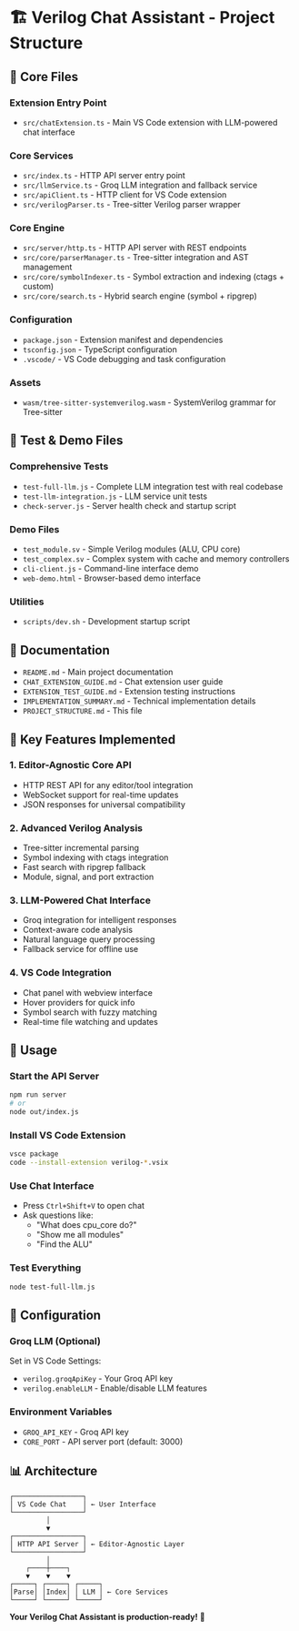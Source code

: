 # 🏗️ Verilog Chat Assistant - Project Structure

## 📁 **Core Files**

### **Extension Entry Point**

- `src/chatExtension.ts` - Main VS Code extension with LLM-powered chat interface

### **Core Services**

- `src/index.ts` - HTTP API server entry point
- `src/llmService.ts` - Groq LLM integration and fallback service
- `src/apiClient.ts` - HTTP client for VS Code extension
- `src/verilogParser.ts` - Tree-sitter Verilog parser wrapper

### **Core Engine**

- `src/server/http.ts` - HTTP API server with REST endpoints
- `src/core/parserManager.ts` - Tree-sitter integration and AST management
- `src/core/symbolIndexer.ts` - Symbol extraction and indexing (ctags + custom)
- `src/core/search.ts` - Hybrid search engine (symbol + ripgrep)

### **Configuration**

- `package.json` - Extension manifest and dependencies
- `tsconfig.json` - TypeScript configuration
- `.vscode/` - VS Code debugging and task configuration

### **Assets**

- `wasm/tree-sitter-systemverilog.wasm` - SystemVerilog grammar for Tree-sitter

## 📁 **Test & Demo Files**

### **Comprehensive Tests**

- `test-full-llm.js` - Complete LLM integration test with real codebase
- `test-llm-integration.js` - LLM service unit tests
- `check-server.js` - Server health check and startup script

### **Demo Files**

- `test_module.sv` - Simple Verilog modules (ALU, CPU core)
- `test_complex.sv` - Complex system with cache and memory controllers
- `cli-client.js` - Command-line interface demo
- `web-demo.html` - Browser-based demo interface

### **Utilities**

- `scripts/dev.sh` - Development startup script

## 📁 **Documentation**

- `README.md` - Main project documentation
- `CHAT_EXTENSION_GUIDE.md` - Chat extension user guide
- `EXTENSION_TEST_GUIDE.md` - Extension testing instructions
- `IMPLEMENTATION_SUMMARY.md` - Technical implementation details
- `PROJECT_STRUCTURE.md` - This file

## 🚀 **Key Features Implemented**

### **1. Editor-Agnostic Core API**

- HTTP REST API for any editor/tool integration
- WebSocket support for real-time updates
- JSON responses for universal compatibility

### **2. Advanced Verilog Analysis**

- Tree-sitter incremental parsing
- Symbol indexing with ctags integration
- Fast search with ripgrep fallback
- Module, signal, and port extraction

### **3. LLM-Powered Chat Interface**

- Groq integration for intelligent responses
- Context-aware code analysis
- Natural language query processing
- Fallback service for offline use

### **4. VS Code Integration**

- Chat panel with webview interface
- Hover providers for quick info
- Symbol search with fuzzy matching
- Real-time file watching and updates

## 🎯 **Usage**

### **Start the API Server**

```bash
npm run server
# or
node out/index.js
```

### **Install VS Code Extension**

```bash
vsce package
code --install-extension verilog-*.vsix
```

### **Use Chat Interface**

- Press `Ctrl+Shift+V` to open chat
- Ask questions like:
  - "What does cpu_core do?"
  - "Show me all modules"
  - "Find the ALU"

### **Test Everything**

```bash
node test-full-llm.js
```

## 🔧 **Configuration**

### **Groq LLM (Optional)**

Set in VS Code Settings:

- `verilog.groqApiKey` - Your Groq API key
- `verilog.enableLLM` - Enable/disable LLM features

### **Environment Variables**

- `GROQ_API_KEY` - Groq API key
- `CORE_PORT` - API server port (default: 3000)

## 📊 **Architecture**

```
┌─────────────────┐
│ VS Code Chat    │ ← User Interface
└─────────────────┘
         │
         ▼
┌─────────────────┐
│ HTTP API Server │ ← Editor-Agnostic Layer
└─────────────────┘
         │
    ┌────┼────┐
    ▼    ▼    ▼
┌─────┐ ┌─────┐ ┌─────┐
│Parse│ │Index│ │ LLM │ ← Core Services
└─────┘ └─────┘ └─────┘
```

**Your Verilog Chat Assistant is production-ready!** 🚀
